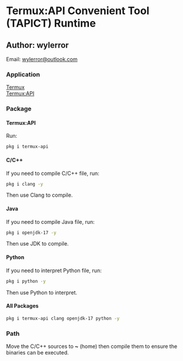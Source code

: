 # Termux:API Convenient Tool (TAPICT) Runtime
## Author: wylerror
Email: wylerror@outlook.com
### Application
[Termux](https://github.com/termux/termux-app)\
[Termux:API](https://github.com/termux/termux-api)
### Package
#### Termux:API
Run:
```sh
pkg i termux-api
```
#### C/C++
If you need to compile C/C++ file, run:
```sh
pkg i clang -y
```
Then use Clang to compile.
#### Java
If you need to compile Java file, run:
```sh
pkg i openjdk-17 -y
```
Then use JDK to compile.
#### Python
If you need to interpret Python file, run:
```sh
pkg i python -y
```
Then use Python to interpret.
#### All Packages
```sh
pkg i termux-api clang openjdk-17 python -y
```
### Path
Move the C/C++ sources to **~** (home) then compile them to ensure the binaries can be executed.
